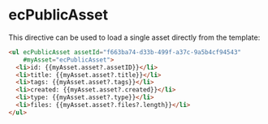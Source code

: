 # ecPublicAsset

This directive can be used to load a single asset directly from the template:

```html
<ul ecPublicAsset assetId="f663ba74-d33b-499f-a37c-9a5b4cf94543"
    #myAsset="ecPublicAsset">
  <li>id: {{myAsset.asset?.assetID}}</li>
  <li>title: {{myAsset.asset?.title}}</li>
  <li>tags: {{myAsset.asset?.tags}}</li>
  <li>created: {{myAsset.asset?.created}}</li>
  <li>type: {{myAsset.asset?.type}}</li>
  <li>files: {{myAsset.asset?.files?.length}}</li>
</ul>
```
